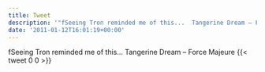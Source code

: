 ```yaml
---
title: Tweet
description: '"fSeeing Tron reminded me of this...  Tangerine Dream – Force Majeure"'
date: '2011-01-12T16:01:19+00:00'
---
```

fSeeing Tron reminded me of this...  Tangerine Dream – Force Majeure
      {{< tweet 0 0 >}}
    
